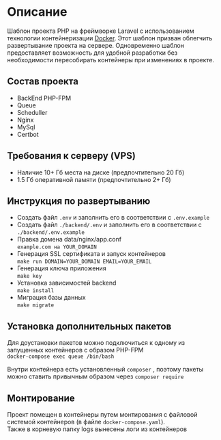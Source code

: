 # Описание
Шаблон проекта PHP на фреймворке Laravel с использованием технологии контейнеризации [Docker](https://www.docker.com/). Этот шаблон призван облегчить развертывание проекта на сервере. Одновременно шаблон предоставляет возможность для удобной разработки без необходимости пересобирать контейнеры при изменениях в проекте.
## Состав проекта
- BackEnd PHP-FPM 
- Queue 
- Scheduller
- Nginx
- MySql
- Certbot
## Требования к серверу (VPS)
- Наличие 10+ Гб места на диске (предпочтительно 20 Гб)
- 1.5 Гб оперативной памяти (предпочтительно 2+ Гб)
## Инструкция по развертыванию 
- Создать файл `.env` и заполнить его в соответствии с `.env.example`
- Создать файл `./backend/.env` и заполнить его в соответствии с `./backend/.env.example`
- Правка домена data/nginx/app.conf     
`example.com на YOUR_DOMAIN `
- Генерация  SSL сертификата и запуск контейнеров  
`make run DOMAIN=YOUR_DOMAIN EMAIL=YOUR_EMAIL`
- Генерация ключа приложения    
`make key`
- Установка зависимостей backend    
 `make install`
- Миграция базы данных  
`make migrate`
## Установка дополнительных пакетов
Для доустановки пакетов можно подключиться к одному из запущенных контейнеров c образом PHP-FPM     
`docker-compose exec queue /bin/bash`         

Внутри контейнера есть установленный `composer` , поэтому пакеты можно ставить привычным образом через `composer require`
## Монтирование
Проект помещен в контейнеры путем монтирования с файловой системой контейнеров (в файле `docker-compose.yaml`).     
Также в корневую папку logs вынесены логи из контейнеров